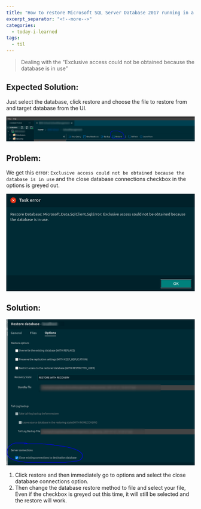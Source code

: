 ```yaml
---
title: "How to restore Microsoft SQL Server Database 2017 running in a linux docker container with Azure Data Studio"
excerpt_separator: "<!--more-->"
categories:
  - today-i-learned
tags:
  - til 
---
```


> Dealing with the "Exclusive access could not be obtained because the database is in use”

<!--more-->

## Expected Solution:

Just select the database, click restore and choose the file to restore from and target database from the UI.  

![expected-image](/assets/images/expected.png)


## Problem:

We get this error: `Exclusive access could not be obtained because the database is in use` and the close database 
connections checkbox in the options is greyed out. 

![error-image](/assets/images/error.png)

## Solution:

![error-image](/assets/images/options.png)


1. Click restore and then immediately go to options and select the close database connections option. 
2. Then change the database restore method to file and select your file, Even if the checkbox
is greyed out this time, it will still be selected and the restore will work.

